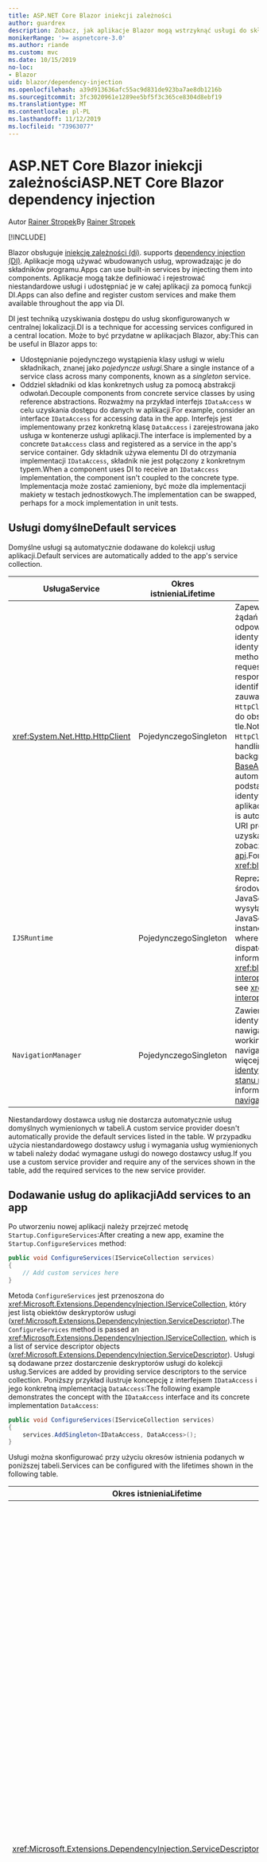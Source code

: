 ```yaml
---
title: ASP.NET Core Blazor iniekcji zależności
author: guardrex
description: Zobacz, jak aplikacje Blazor mogą wstrzyknąć usługi do składników programu.
monikerRange: '>= aspnetcore-3.0'
ms.author: riande
ms.custom: mvc
ms.date: 10/15/2019
no-loc:
- Blazor
uid: blazor/dependency-injection
ms.openlocfilehash: a39d913636afc55ac9d831de923ba7ae8db1216b
ms.sourcegitcommit: 3fc3020961e1289ee5bf5f3c365ce8304d8ebf19
ms.translationtype: MT
ms.contentlocale: pl-PL
ms.lasthandoff: 11/12/2019
ms.locfileid: "73963077"
---
```

# <a name="aspnet-core-opno-locblazor-dependency-injection"></a><span data-ttu-id="6ff67-103">ASP.NET Core Blazor iniekcji zależności</span><span class="sxs-lookup"><span data-stu-id="6ff67-103">ASP.NET Core Blazor dependency injection</span></span>

<span data-ttu-id="6ff67-104">Autor [Rainer Stropek](https://www.timecockpit.com)</span><span class="sxs-lookup"><span data-stu-id="6ff67-104">By [Rainer Stropek](https://www.timecockpit.com)</span></span>

[!INCLUDE[](~/includes/blazorwasm-preview-notice.md)]

Blazor<span data-ttu-id="6ff67-105"> obsługuje [iniekcję zależności (di)](xref:fundamentals/dependency-injection).</span><span class="sxs-lookup"><span data-stu-id="6ff67-105"> supports [dependency injection (DI)](xref:fundamentals/dependency-injection).</span></span> <span data-ttu-id="6ff67-106">Aplikacje mogą używać wbudowanych usług, wprowadzając je do składników programu.</span><span class="sxs-lookup"><span data-stu-id="6ff67-106">Apps can use built-in services by injecting them into components.</span></span> <span data-ttu-id="6ff67-107">Aplikacje mogą także definiować i rejestrować niestandardowe usługi i udostępniać je w całej aplikacji za pomocą funkcji DI.</span><span class="sxs-lookup"><span data-stu-id="6ff67-107">Apps can also define and register custom services and make them available throughout the app via DI.</span></span>

<span data-ttu-id="6ff67-108">DI jest techniką uzyskiwania dostępu do usług skonfigurowanych w centralnej lokalizacji.</span><span class="sxs-lookup"><span data-stu-id="6ff67-108">DI is a technique for accessing services configured in a central location.</span></span> <span data-ttu-id="6ff67-109">Może to być przydatne w aplikacjach Blazor, aby:</span><span class="sxs-lookup"><span data-stu-id="6ff67-109">This can be useful in Blazor apps to:</span></span>

* <span data-ttu-id="6ff67-110">Udostępnianie pojedynczego wystąpienia klasy usługi w wielu składnikach, znanej jako *pojedyncze usługi.*</span><span class="sxs-lookup"><span data-stu-id="6ff67-110">Share a single instance of a service class across many components, known as a *singleton* service.</span></span>
* <span data-ttu-id="6ff67-111">Oddziel składniki od klas konkretnych usług za pomocą abstrakcji odwołań.</span><span class="sxs-lookup"><span data-stu-id="6ff67-111">Decouple components from concrete service classes by using reference abstractions.</span></span> <span data-ttu-id="6ff67-112">Rozważmy na przykład interfejs `IDataAccess` w celu uzyskania dostępu do danych w aplikacji.</span><span class="sxs-lookup"><span data-stu-id="6ff67-112">For example, consider an interface `IDataAccess` for accessing data in the app.</span></span> <span data-ttu-id="6ff67-113">Interfejs jest implementowany przez konkretną klasę `DataAccess` i zarejestrowana jako usługa w kontenerze usługi aplikacji.</span><span class="sxs-lookup"><span data-stu-id="6ff67-113">The interface is implemented by a concrete `DataAccess` class and registered as a service in the app's service container.</span></span> <span data-ttu-id="6ff67-114">Gdy składnik używa elementu DI do otrzymania implementacji `IDataAccess`, składnik nie jest połączony z konkretnym typem.</span><span class="sxs-lookup"><span data-stu-id="6ff67-114">When a component uses DI to receive an `IDataAccess` implementation, the component isn't coupled to the concrete type.</span></span> <span data-ttu-id="6ff67-115">Implementacja może zostać zamieniony, być może dla implementacji makiety w testach jednostkowych.</span><span class="sxs-lookup"><span data-stu-id="6ff67-115">The implementation can be swapped, perhaps for a mock implementation in unit tests.</span></span>

## <a name="default-services"></a><span data-ttu-id="6ff67-116">Usługi domyślne</span><span class="sxs-lookup"><span data-stu-id="6ff67-116">Default services</span></span>

<span data-ttu-id="6ff67-117">Domyślne usługi są automatycznie dodawane do kolekcji usług aplikacji.</span><span class="sxs-lookup"><span data-stu-id="6ff67-117">Default services are automatically added to the app's service collection.</span></span>

| <span data-ttu-id="6ff67-118">Usługa</span><span class="sxs-lookup"><span data-stu-id="6ff67-118">Service</span></span> | <span data-ttu-id="6ff67-119">Okres istnienia</span><span class="sxs-lookup"><span data-stu-id="6ff67-119">Lifetime</span></span> | <span data-ttu-id="6ff67-120">Opis</span><span class="sxs-lookup"><span data-stu-id="6ff67-120">Description</span></span> |
| ------- | -------- | ----------- |
| <xref:System.Net.Http.HttpClient> | <span data-ttu-id="6ff67-121">Pojedynczego</span><span class="sxs-lookup"><span data-stu-id="6ff67-121">Singleton</span></span> | <span data-ttu-id="6ff67-122">Zapewnia metody wysyłania żądań HTTP i odbierania odpowiedzi HTTP z zasobu identyfikowanego przez identyfikator URI.</span><span class="sxs-lookup"><span data-stu-id="6ff67-122">Provides methods for sending HTTP requests and receiving HTTP responses from a resource identified by a URI.</span></span> <span data-ttu-id="6ff67-123">Należy zauważyć, że to wystąpienie `HttpClient` używa przeglądarki do obsługi ruchu HTTP w tle.</span><span class="sxs-lookup"><span data-stu-id="6ff67-123">Note that this instance of `HttpClient` uses the browser for handling the HTTP traffic in the background.</span></span> <span data-ttu-id="6ff67-124">[HttpClient. BaseAddress](xref:System.Net.Http.HttpClient.BaseAddress) jest automatycznie ustawiany na podstawowy prefiks identyfikatora URI aplikacji.</span><span class="sxs-lookup"><span data-stu-id="6ff67-124">[HttpClient.BaseAddress](xref:System.Net.Http.HttpClient.BaseAddress) is automatically set to the base URI prefix of the app.</span></span> <span data-ttu-id="6ff67-125">Aby uzyskać więcej informacji, zobacz <xref:blazor/call-web-api>.</span><span class="sxs-lookup"><span data-stu-id="6ff67-125">For more information, see <xref:blazor/call-web-api>.</span></span> |
| `IJSRuntime` | <span data-ttu-id="6ff67-126">Pojedynczego</span><span class="sxs-lookup"><span data-stu-id="6ff67-126">Singleton</span></span> | <span data-ttu-id="6ff67-127">Reprezentuje wystąpienie środowiska uruchomieniowego JavaScript, w którym są wysyłane wywołania języka JavaScript.</span><span class="sxs-lookup"><span data-stu-id="6ff67-127">Represents an instance of a JavaScript runtime where JavaScript calls are dispatched.</span></span> <span data-ttu-id="6ff67-128">Aby uzyskać więcej informacji, zobacz <xref:blazor/javascript-interop>.</span><span class="sxs-lookup"><span data-stu-id="6ff67-128">For more information, see <xref:blazor/javascript-interop>.</span></span> |
| `NavigationManager` | <span data-ttu-id="6ff67-129">Pojedynczego</span><span class="sxs-lookup"><span data-stu-id="6ff67-129">Singleton</span></span> | <span data-ttu-id="6ff67-130">Zawiera pomocników do pracy z identyfikatorami URI i stanem nawigacji.</span><span class="sxs-lookup"><span data-stu-id="6ff67-130">Contains helpers for working with URIs and navigation state.</span></span> <span data-ttu-id="6ff67-131">Aby uzyskać więcej informacji, zobacz [identyfikatory URI i pomocnika stanu nawigacji](xref:blazor/routing#uri-and-navigation-state-helpers).</span><span class="sxs-lookup"><span data-stu-id="6ff67-131">For more information, see [URI and navigation state helpers](xref:blazor/routing#uri-and-navigation-state-helpers).</span></span> |

<span data-ttu-id="6ff67-132">Niestandardowy dostawca usług nie dostarcza automatycznie usług domyślnych wymienionych w tabeli.</span><span class="sxs-lookup"><span data-stu-id="6ff67-132">A custom service provider doesn't automatically provide the default services listed in the table.</span></span> <span data-ttu-id="6ff67-133">W przypadku użycia niestandardowego dostawcy usług i wymagania usług wymienionych w tabeli należy dodać wymagane usługi do nowego dostawcy usług.</span><span class="sxs-lookup"><span data-stu-id="6ff67-133">If you use a custom service provider and require any of the services shown in the table, add the required services to the new service provider.</span></span>

## <a name="add-services-to-an-app"></a><span data-ttu-id="6ff67-134">Dodawanie usług do aplikacji</span><span class="sxs-lookup"><span data-stu-id="6ff67-134">Add services to an app</span></span>

<span data-ttu-id="6ff67-135">Po utworzeniu nowej aplikacji należy przejrzeć metodę `Startup.ConfigureServices`:</span><span class="sxs-lookup"><span data-stu-id="6ff67-135">After creating a new app, examine the `Startup.ConfigureServices` method:</span></span>

```csharp
public void ConfigureServices(IServiceCollection services)
{
    // Add custom services here
}
```

<span data-ttu-id="6ff67-136">Metoda `ConfigureServices` jest przenoszona do <xref:Microsoft.Extensions.DependencyInjection.IServiceCollection>, który jest listą obiektów deskryptorów usługi (<xref:Microsoft.Extensions.DependencyInjection.ServiceDescriptor>).</span><span class="sxs-lookup"><span data-stu-id="6ff67-136">The `ConfigureServices` method is passed an <xref:Microsoft.Extensions.DependencyInjection.IServiceCollection>, which is a list of service descriptor objects (<xref:Microsoft.Extensions.DependencyInjection.ServiceDescriptor>).</span></span> <span data-ttu-id="6ff67-137">Usługi są dodawane przez dostarczenie deskryptorów usługi do kolekcji usług.</span><span class="sxs-lookup"><span data-stu-id="6ff67-137">Services are added by providing service descriptors to the service collection.</span></span> <span data-ttu-id="6ff67-138">Poniższy przykład ilustruje koncepcję z interfejsem `IDataAccess` i jego konkretną implementacją `DataAccess`:</span><span class="sxs-lookup"><span data-stu-id="6ff67-138">The following example demonstrates the concept with the `IDataAccess` interface and its concrete implementation `DataAccess`:</span></span>

```csharp
public void ConfigureServices(IServiceCollection services)
{
    services.AddSingleton<IDataAccess, DataAccess>();
}
```

<span data-ttu-id="6ff67-139">Usługi można skonfigurować przy użyciu okresów istnienia podanych w poniższej tabeli.</span><span class="sxs-lookup"><span data-stu-id="6ff67-139">Services can be configured with the lifetimes shown in the following table.</span></span>

| <span data-ttu-id="6ff67-140">Okres istnienia</span><span class="sxs-lookup"><span data-stu-id="6ff67-140">Lifetime</span></span> | <span data-ttu-id="6ff67-141">Opis</span><span class="sxs-lookup"><span data-stu-id="6ff67-141">Description</span></span> |
| -------- | ----------- |
| <xref:Microsoft.Extensions.DependencyInjection.ServiceDescriptor.Scoped*> | Blazor<span data-ttu-id="6ff67-142"> aplikacje webassembly nie mają obecnie koncepcji DI Scopes.</span><span class="sxs-lookup"><span data-stu-id="6ff67-142"> WebAssembly apps don't currently have a concept of DI scopes.</span></span> <span data-ttu-id="6ff67-143">usługi zarejestrowane `Scoped`zachowują się jak usługi `Singleton` Services.</span><span class="sxs-lookup"><span data-stu-id="6ff67-143">`Scoped`-registered services behave like `Singleton` services.</span></span> <span data-ttu-id="6ff67-144">Jednak model hostingu serwera Blazor obsługuje okres istnienia `Scoped`.</span><span class="sxs-lookup"><span data-stu-id="6ff67-144">However, the Blazor Server hosting model supports the `Scoped` lifetime.</span></span> <span data-ttu-id="6ff67-145">W aplikacjach Blazor Server Rejestracja usługi w zakresie została objęta zakresem *połączenia*.</span><span class="sxs-lookup"><span data-stu-id="6ff67-145">In Blazor Server apps, a scoped service registration is scoped to the *connection*.</span></span> <span data-ttu-id="6ff67-146">Z tego powodu użycie usług objętych zakresem jest preferowane dla usług, które powinny być objęte zakresem bieżącego użytkownika, nawet jeśli bieżącym celem jest uruchomienie po stronie klienta w przeglądarce.</span><span class="sxs-lookup"><span data-stu-id="6ff67-146">For this reason, using scoped services is preferred for services that should be scoped to the current user, even if the current intent is to run client-side in the browser.</span></span> |
| <xref:Microsoft.Extensions.DependencyInjection.ServiceDescriptor.Singleton*> | <span data-ttu-id="6ff67-147">DI tworzy *pojedyncze wystąpienie* usługi.</span><span class="sxs-lookup"><span data-stu-id="6ff67-147">DI creates a *single instance* of the service.</span></span> <span data-ttu-id="6ff67-148">Wszystkie składniki wymagające usługi `Singleton` odbierają wystąpienie tej samej usługi.</span><span class="sxs-lookup"><span data-stu-id="6ff67-148">All components requiring a `Singleton` service receive an instance of the same service.</span></span> |
| <xref:Microsoft.Extensions.DependencyInjection.ServiceDescriptor.Transient*> | <span data-ttu-id="6ff67-149">Za każdym razem, gdy składnik uzyskuje wystąpienie usługi `Transient` z kontenera usług, otrzymuje *nowe wystąpienie* usługi.</span><span class="sxs-lookup"><span data-stu-id="6ff67-149">Whenever a component obtains an instance of a `Transient` service from the service container, it receives a *new instance* of the service.</span></span> |

<span data-ttu-id="6ff67-150">System DI jest oparty na systemie DI w ASP.NET Core.</span><span class="sxs-lookup"><span data-stu-id="6ff67-150">The DI system is based on the DI system in ASP.NET Core.</span></span> <span data-ttu-id="6ff67-151">Aby uzyskać więcej informacji, zobacz <xref:fundamentals/dependency-injection>.</span><span class="sxs-lookup"><span data-stu-id="6ff67-151">For more information, see <xref:fundamentals/dependency-injection>.</span></span>

## <a name="request-a-service-in-a-component"></a><span data-ttu-id="6ff67-152">Żądanie usługi w składniku</span><span class="sxs-lookup"><span data-stu-id="6ff67-152">Request a service in a component</span></span>

<span data-ttu-id="6ff67-153">Po dodaniu usług do kolekcji usług należy wstrzyknąć usługi do składników za pomocą dyrektywy [wstrzykiwania Razor\@](xref:mvc/views/razor#inject) .</span><span class="sxs-lookup"><span data-stu-id="6ff67-153">After services are added to the service collection, inject the services into the components using the [\@inject](xref:mvc/views/razor#inject) Razor directive.</span></span> <span data-ttu-id="6ff67-154">`@inject` ma dwa parametry:</span><span class="sxs-lookup"><span data-stu-id="6ff67-154">`@inject` has two parameters:</span></span>

* <span data-ttu-id="6ff67-155">Wpisz &ndash; typ usługi do dodania.</span><span class="sxs-lookup"><span data-stu-id="6ff67-155">Type &ndash; The type of the service to inject.</span></span>
* <span data-ttu-id="6ff67-156">Właściwość &ndash; nazwa właściwości otrzymującej wstrzykiwaną usługę App Service.</span><span class="sxs-lookup"><span data-stu-id="6ff67-156">Property &ndash; The name of the property receiving the injected app service.</span></span> <span data-ttu-id="6ff67-157">Właściwość nie wymaga ręcznego tworzenia.</span><span class="sxs-lookup"><span data-stu-id="6ff67-157">The property doesn't require manual creation.</span></span> <span data-ttu-id="6ff67-158">Kompilator tworzy właściwość.</span><span class="sxs-lookup"><span data-stu-id="6ff67-158">The compiler creates the property.</span></span>

<span data-ttu-id="6ff67-159">Aby uzyskać więcej informacji, zobacz <xref:mvc/views/dependency-injection>.</span><span class="sxs-lookup"><span data-stu-id="6ff67-159">For more information, see <xref:mvc/views/dependency-injection>.</span></span>

<span data-ttu-id="6ff67-160">Użyj wielu instrukcji `@inject`, aby wstrzyknąć różne usługi.</span><span class="sxs-lookup"><span data-stu-id="6ff67-160">Use multiple `@inject` statements to inject different services.</span></span>

<span data-ttu-id="6ff67-161">Poniższy przykład pokazuje, jak używać `@inject`.</span><span class="sxs-lookup"><span data-stu-id="6ff67-161">The following example shows how to use `@inject`.</span></span> <span data-ttu-id="6ff67-162">Usługa implementująca `Services.IDataAccess` jest wstrzykiwana do właściwości składnika `DataRepository`.</span><span class="sxs-lookup"><span data-stu-id="6ff67-162">The service implementing `Services.IDataAccess` is injected into the component's property `DataRepository`.</span></span> <span data-ttu-id="6ff67-163">Zwróć uwagę, jak kod używa wyłącznie abstrakcji `IDataAccess`:</span><span class="sxs-lookup"><span data-stu-id="6ff67-163">Note how the code is only using the `IDataAccess` abstraction:</span></span>

[!code-cshtml[](dependency-injection/samples_snapshot/3.x/CustomerList.razor?highlight=2-3,23)]

<span data-ttu-id="6ff67-164">Wewnętrznie wygenerowana Właściwość (`DataRepository`) ma atrybut `InjectAttribute`.</span><span class="sxs-lookup"><span data-stu-id="6ff67-164">Internally, the generated property (`DataRepository`) is decorated with the `InjectAttribute` attribute.</span></span> <span data-ttu-id="6ff67-165">Zazwyczaj ten atrybut nie jest używany bezpośrednio.</span><span class="sxs-lookup"><span data-stu-id="6ff67-165">Typically, this attribute isn't used directly.</span></span> <span data-ttu-id="6ff67-166">Jeśli klasa podstawowa jest wymagana dla składników i właściwości wstrzykiwane są również wymagane dla klasy bazowej, ręcznie Dodaj `InjectAttribute`:</span><span class="sxs-lookup"><span data-stu-id="6ff67-166">If a base class is required for components and injected properties are also required for the base class, manually add the `InjectAttribute`:</span></span>

```csharp
public class ComponentBase : IComponent
{
    // DI works even if using the InjectAttribute in a component's base class.
    [Inject]
    protected IDataAccess DataRepository { get; set; }
    ...
}
```

<span data-ttu-id="6ff67-167">W składnikach pochodnych klasy bazowej dyrektywa `@inject` nie jest wymagana.</span><span class="sxs-lookup"><span data-stu-id="6ff67-167">In components derived from the base class, the `@inject` directive isn't required.</span></span> <span data-ttu-id="6ff67-168">`InjectAttribute` klasy podstawowej jest wystarczająca:</span><span class="sxs-lookup"><span data-stu-id="6ff67-168">The `InjectAttribute` of the base class is sufficient:</span></span>

```cshtml
@page "/demo"
@inherits ComponentBase

<h1>Demo Component</h1>
```

## <a name="use-di-in-services"></a><span data-ttu-id="6ff67-169">Korzystanie z usług DI w</span><span class="sxs-lookup"><span data-stu-id="6ff67-169">Use DI in services</span></span>

<span data-ttu-id="6ff67-170">Złożone usługi mogą wymagać dodatkowych usług.</span><span class="sxs-lookup"><span data-stu-id="6ff67-170">Complex services might require additional services.</span></span> <span data-ttu-id="6ff67-171">W poprzednim przykładzie `DataAccess` może wymagać domyślnej usługi `HttpClient`.</span><span class="sxs-lookup"><span data-stu-id="6ff67-171">In the prior example, `DataAccess` might require the `HttpClient` default service.</span></span> <span data-ttu-id="6ff67-172">`@inject` (lub `InjectAttribute`) nie jest dostępny do użytku w usługach.</span><span class="sxs-lookup"><span data-stu-id="6ff67-172">`@inject` (or the `InjectAttribute`) isn't available for use in services.</span></span> <span data-ttu-id="6ff67-173">Zamiast tego należy użyć *iniekcji konstruktora* .</span><span class="sxs-lookup"><span data-stu-id="6ff67-173">*Constructor injection* must be used instead.</span></span> <span data-ttu-id="6ff67-174">Wymagane usługi są dodawane przez dodanie parametrów do konstruktora usługi.</span><span class="sxs-lookup"><span data-stu-id="6ff67-174">Required services are added by adding parameters to the service's constructor.</span></span> <span data-ttu-id="6ff67-175">Gdy program DI tworzy usługę, rozpoznaje usługi, których wymaga w konstruktorze i udostępnia je odpowiednio.</span><span class="sxs-lookup"><span data-stu-id="6ff67-175">When DI creates the service, it recognizes the services it requires in the constructor and provides them accordingly.</span></span>

```csharp
public class DataAccess : IDataAccess
{
    // The constructor receives an HttpClient via dependency
    // injection. HttpClient is a default service.
    public DataAccess(HttpClient client)
    {
        ...
    }
}
```

<span data-ttu-id="6ff67-176">Wymagania wstępne dotyczące iniekcji konstruktora:</span><span class="sxs-lookup"><span data-stu-id="6ff67-176">Prerequisites for constructor injection:</span></span>

* <span data-ttu-id="6ff67-177">Jeden Konstruktor musi istnieć, którego argumenty mogą być zrealizowane przez DI.</span><span class="sxs-lookup"><span data-stu-id="6ff67-177">One constructor must exist whose arguments can all be fulfilled by DI.</span></span> <span data-ttu-id="6ff67-178">Dodatkowe parametry, które nie są objęte przez DI, są dozwolone, jeśli określają wartości domyślne.</span><span class="sxs-lookup"><span data-stu-id="6ff67-178">Additional parameters not covered by DI are allowed if they specify default values.</span></span>
* <span data-ttu-id="6ff67-179">Odpowiedni Konstruktor musi być *publiczny*.</span><span class="sxs-lookup"><span data-stu-id="6ff67-179">The applicable constructor must be *public*.</span></span>
* <span data-ttu-id="6ff67-180">Musi istnieć jeden odpowiedni Konstruktor.</span><span class="sxs-lookup"><span data-stu-id="6ff67-180">One applicable constructor must exist.</span></span> <span data-ttu-id="6ff67-181">W przypadku niejednoznaczności, polecenie DI zgłasza wyjątek.</span><span class="sxs-lookup"><span data-stu-id="6ff67-181">In case of an ambiguity, DI throws an exception.</span></span>

## <a name="utility-base-component-classes-to-manage-a-di-scope"></a><span data-ttu-id="6ff67-182">Klasy składników podstawowych narzędzi do zarządzania DI zakresem</span><span class="sxs-lookup"><span data-stu-id="6ff67-182">Utility base component classes to manage a DI scope</span></span>

<span data-ttu-id="6ff67-183">W przypadku aplikacji ASP.NET Core usługi o określonym zakresie są zwykle objęte zakresem bieżącego żądania.</span><span class="sxs-lookup"><span data-stu-id="6ff67-183">In ASP.NET Core apps, scoped services are typically scoped to the current request.</span></span> <span data-ttu-id="6ff67-184">Po zakończeniu żądania wszystkie usługi w zakresie lub przejściowym są usuwane przez system DI.</span><span class="sxs-lookup"><span data-stu-id="6ff67-184">After the request completes, any scoped or transient services are disposed by the DI system.</span></span> <span data-ttu-id="6ff67-185">W Blazor aplikacji serwerowych zakres żądań jest stosowany przez czas trwania połączenia klienta, co może spowodować, że usługi przejściowe i objęte zakresem będą dużo dłużej niż oczekiwano.</span><span class="sxs-lookup"><span data-stu-id="6ff67-185">In Blazor Server apps, the request scope lasts for the duration of the client connection, which can result in transient and scoped services living much longer than expected.</span></span>

<span data-ttu-id="6ff67-186">Aby ograniczyć zakres usług do okresu istnienia składnika, można użyć klas podstawowych `OwningComponentBase` i `OwningComponentBase<TService>`.</span><span class="sxs-lookup"><span data-stu-id="6ff67-186">To scope services to the lifetime of a component, can use the `OwningComponentBase` and `OwningComponentBase<TService>` base classes.</span></span> <span data-ttu-id="6ff67-187">Te klasy bazowe uwidaczniają Właściwość `ScopedServices` typu `IServiceProvider`, które rozwiązują usługi objęte zakresem czasu istnienia składnika.</span><span class="sxs-lookup"><span data-stu-id="6ff67-187">These base classes expose a `ScopedServices` property of type `IServiceProvider` that resolve services that are scoped to the lifetime of the component.</span></span> <span data-ttu-id="6ff67-188">Aby utworzyć składnik, który dziedziczy z klasy podstawowej w Razor, użyj dyrektywy `@inherits`.</span><span class="sxs-lookup"><span data-stu-id="6ff67-188">To author a component that inherits from a base class in Razor, use the `@inherits` directive.</span></span>

```cshtml
@page "/users"
@attribute [Authorize]
@inherits OwningComponentBase<Data.ApplicationDbContext>

<h1>Users (@Service.Users.Count())</h1>
<ul>
    @foreach (var user in Service.Users)
    {
        <li>@user.UserName</li>
    }
</ul>
```

> [!NOTE]
> <span data-ttu-id="6ff67-189">Usługi wprowadzone do składnika przy użyciu `@inject` lub `InjectAttribute` nie są tworzone w zakresie składnika i są powiązane z zakresem żądania.</span><span class="sxs-lookup"><span data-stu-id="6ff67-189">Services injected into the component using `@inject` or the `InjectAttribute` aren't created in the component's scope and are tied to the request scope.</span></span>

## <a name="additional-resources"></a><span data-ttu-id="6ff67-190">Dodatkowe zasoby</span><span class="sxs-lookup"><span data-stu-id="6ff67-190">Additional resources</span></span>

* <xref:fundamentals/dependency-injection>
* <xref:mvc/views/dependency-injection>
